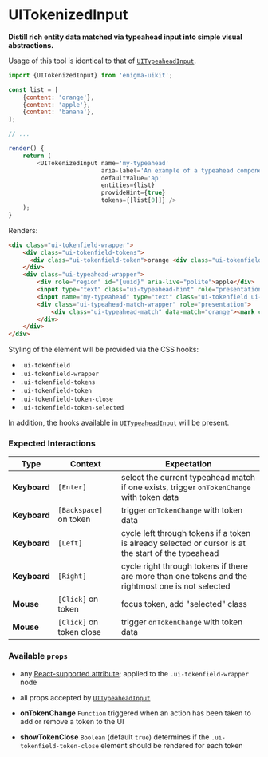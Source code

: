 # UITokenizedInput
__Distill rich entity data matched via typeahead input into simple visual abstractions.__

Usage of this tool is identical to that of [`UITypeaheadInput`](../UITypeaheadInput).

```js
import {UITokenizedInput} from 'enigma-uikit';

const list = [
    {content: 'orange'},
    {content: 'apple'},
    {content: 'banana'},
];

// ...

render() {
    return (
        <UITokenizedInput name='my-typeahead'
                          aria-label='An example of a typeahead component. Suggestions will be called out as matches are found. Press the right arrow to  accept a text suggestion or the up and down arrows to cycle through the list when available.'
                          defaultValue='ap'
                          entities={list}
                          provideHint={true}
                          tokens={[list[0]]} />
    );
}
```

Renders:

```html
<div class="ui-tokenfield-wrapper">
    <div class="ui-tokenfield-tokens">
      <div class="ui-tokenfield-token">orange <div class="ui-tokenfield-token-close"></div></div>
    </div>
    <div class="ui-typeahead-wrapper">
        <div role="region" id="{uuid}" aria-live="polite">apple</div>
        <input type="text" class="ui-typeahead-hint" role="presentation" tabindex='-1' disabled />
        <input name="my-typeahead" type="text" class="ui-tokenfield ui-typeahead" aria-label="An example of a typeahead component. Suggestions will be called out as matches are found. Press the right arrow to accept a text suggestion or the up and down arrows to cycle through the list when available." aria-controls="{uuid}" /> <!-- initializes to "or" -->
        <div class="ui-typeahead-match-wrapper" role="presentation">
            <div class="ui-typeahead-match" data-match="orange"><mark class="ui-typeahead-match-highlight">ap</mark>ple</div>
        </div>
    </div>
</div>
```

Styling of the element will be provided via the CSS hooks:

- `.ui-tokenfield`
- `.ui-tokenfield-wrapper`
- `.ui-tokenfield-tokens`
- `.ui-tokenfield-token`
- `.ui-tokenfield-token-close`
- `.ui-tokenfield-token-selected`

In addition, the hooks available in [`UITypeaheadInput`](../UITypeaheadInput) will be present.

### Expected Interactions

Type | Context | Expectation
---- | ------- | -----------
__Keyboard__ | `[Enter]` | select the current typeahead match if one exists, trigger `onTokenChange` with token data
__Keyboard__ | `[Backspace]` on token | trigger `onTokenChange` with token data
__Keyboard__ | `[Left]` | cycle left through tokens if a token is already selected or cursor is at the start of the typeahead
__Keyboard__ | `[Right]` | cycle right through tokens if there are more than one tokens and the rightmost one is not selected
__Mouse__ | `[Click]` on token | focus token, add "selected" class
__Mouse__ | `[Click]` on token close | trigger `onTokenChange` with token data

### Available `props`
- any [React-supported attribute](https://facebook.github.io/react/docs/tags-and-attributes.html#html-attributes); applied to the `.ui-tokenfield-wrapper` node

- all props accepted by [`UITypeaheadInput`](../UITypeaheadInput)

- __onTokenChange__ `Function`
  triggered when an action has been taken to add or remove a token to the UI

- __showTokenClose__ `Boolean`
  (default `true`) determines if the `.ui-tokenfield-token-close` element should be rendered for each token
